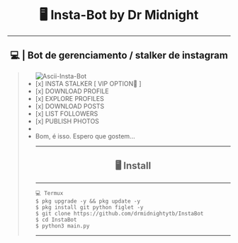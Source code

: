# <h1 align="center">🖥 Insta-Bot by Dr Midnight</h1>

<hr>

<h2 align="center">💻 | Bot de gerenciamento / stalker de instagram</h2>
<blockquote>
    <ul>
    <img src="https://i.ibb.co/GsN63zt/Ascii-Insta-Bot.png" alt="Ascii-Insta-Bot" border="0">
    <li> [x] INSTA STALKER [ VIP OPTION💎 ] </li>
    <li> [x] DOWNLOAD PROFILE </li>
    <li> [x] EXPLORE PROFILES </li>
    <li> [x] DOWNLOAD POSTS </li>
    <li> [x] LIST FOLLOWERS </li>
    <li> [x] PUBLISH PHOTOS </li>
    <li><li> Bom, é isso. Espero que gostem... </li>

---------------------------------------------------------------------------

<h2 align="center">🖥 Install</h2>

---------------------------------------------------------------------------

```
💻 Termux
$ pkg upgrade -y && pkg update -y
$ pkg install git python figlet -y
$ git clone https://github.com/drmidnightytb/InstaBot
$ cd InstaBot
$ python3 main.py
```

---------------------------------------------------------------------------

